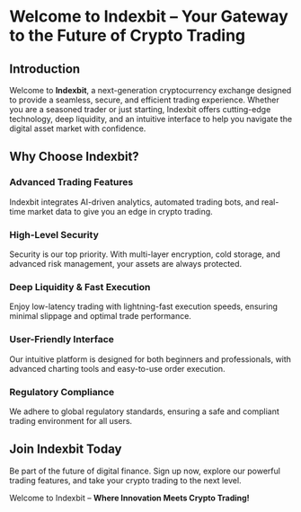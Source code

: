 # Welcome to Indexbit – Your Gateway to the Future of Crypto Trading  

## Introduction  
Welcome to **Indexbit**, a next-generation cryptocurrency exchange designed to provide a seamless, secure, and efficient trading experience. Whether you are a seasoned trader or just starting, Indexbit offers cutting-edge technology, deep liquidity, and an intuitive interface to help you navigate the digital asset market with confidence.  

## Why Choose Indexbit?  

### **Advanced Trading Features**  
Indexbit integrates AI-driven analytics, automated trading bots, and real-time market data to give you an edge in crypto trading.  

### **High-Level Security**  
Security is our top priority. With multi-layer encryption, cold storage, and advanced risk management, your assets are always protected.  

### **Deep Liquidity & Fast Execution**  
Enjoy low-latency trading with lightning-fast execution speeds, ensuring minimal slippage and optimal trade performance.  

### **User-Friendly Interface**  
Our intuitive platform is designed for both beginners and professionals, with advanced charting tools and easy-to-use order execution.  

### **Regulatory Compliance**  
We adhere to global regulatory standards, ensuring a safe and compliant trading environment for all users.  

## Join Indexbit Today  
Be part of the future of digital finance. Sign up now, explore our powerful trading features, and take your crypto trading to the next level.  

Welcome to Indexbit – **Where Innovation Meets Crypto Trading!**  
